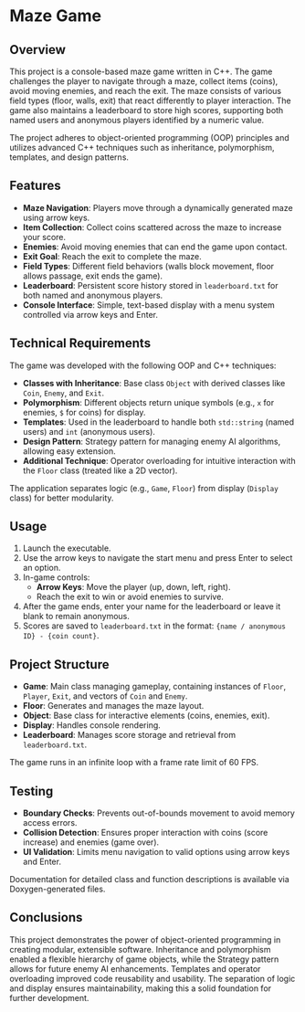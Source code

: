 # Maze Game

## Overview
This project is a console-based maze game written in C++. The game challenges the player to navigate through a maze, collect items (coins), avoid moving enemies, and reach the exit. The maze consists of various field types (floor, walls, exit) that react differently to player interaction. The game also maintains a leaderboard to store high scores, supporting both named users and anonymous players identified by a numeric value.

The project adheres to object-oriented programming (OOP) principles and utilizes advanced C++ techniques such as inheritance, polymorphism, templates, and design patterns.

## Features
- **Maze Navigation**: Players move through a dynamically generated maze using arrow keys.
- **Item Collection**: Collect coins scattered across the maze to increase your score.
- **Enemies**: Avoid moving enemies that can end the game upon contact.
- **Exit Goal**: Reach the exit to complete the maze.
- **Field Types**: Different field behaviors (walls block movement, floor allows passage, exit ends the game).
- **Leaderboard**: Persistent score history stored in `leaderboard.txt` for both named and anonymous players.
- **Console Interface**: Simple, text-based display with a menu system controlled via arrow keys and Enter.

## Technical Requirements
The game was developed with the following OOP and C++ techniques:
- **Classes with Inheritance**: Base class `Object` with derived classes like `Coin`, `Enemy`, and `Exit`.
- **Polymorphism**: Different objects return unique symbols (e.g., `x` for enemies, `$` for coins) for display.
- **Templates**: Used in the leaderboard to handle both `std::string` (named users) and `int` (anonymous users).
- **Design Pattern**: Strategy pattern for managing enemy AI algorithms, allowing easy extension.
- **Additional Technique**: Operator overloading for intuitive interaction with the `Floor` class (treated like a 2D vector).

The application separates logic (e.g., `Game`, `Floor`) from display (`Display` class) for better modularity.

## Usage
1. Launch the executable.
2. Use the arrow keys to navigate the start menu and press Enter to select an option.
3. In-game controls:
   - **Arrow Keys**: Move the player (up, down, left, right).
   - Reach the exit to win or avoid enemies to survive.
4. After the game ends, enter your name for the leaderboard or leave it blank to remain anonymous.
5. Scores are saved to `leaderboard.txt` in the format: `{name / anonymous ID} - {coin count}`.

## Project Structure
- **Game**: Main class managing gameplay, containing instances of `Floor`, `Player`, `Exit`, and vectors of `Coin` and `Enemy`.
- **Floor**: Generates and manages the maze layout.
- **Object**: Base class for interactive elements (coins, enemies, exit).
- **Display**: Handles console rendering.
- **Leaderboard**: Manages score storage and retrieval from `leaderboard.txt`.

The game runs in an infinite loop with a frame rate limit of 60 FPS.

## Testing
- **Boundary Checks**: Prevents out-of-bounds movement to avoid memory access errors.
- **Collision Detection**: Ensures proper interaction with coins (score increase) and enemies (game over).
- **UI Validation**: Limits menu navigation to valid options using arrow keys and Enter.

Documentation for detailed class and function descriptions is available via Doxygen-generated files.

## Conclusions
This project demonstrates the power of object-oriented programming in creating modular, extensible software. Inheritance and polymorphism enabled a flexible hierarchy of game objects, while the Strategy pattern allows for future enemy AI enhancements. Templates and operator overloading improved code reusability and usability. The separation of logic and display ensures maintainability, making this a solid foundation for further development.

